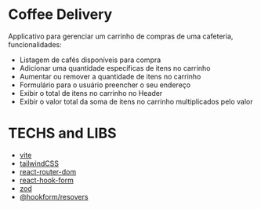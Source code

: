 # Coffee Delivery

Applicativo para gerenciar um carrinho de compras de uma cafeteria, funcionalidades:

- Listagem de cafés disponíveis para compra
- Adicionar uma quantidade específicas de itens no carrinho
- Aumentar ou remover a quantidade de itens no carrinho
- Formulário para o usuário preencher o seu endereço
- Exibir o total de itens no carrinho no Header
- Exibir o valor total da soma de itens no carrinho multiplicados pelo valor

# TECHS and LIBS
- [vite]()
- [tailwindCSS]()
- [react-router-dom]()
- [react-hook-form]()
- [zod](https://zod.dev/)
- [@hookform/resovers]()